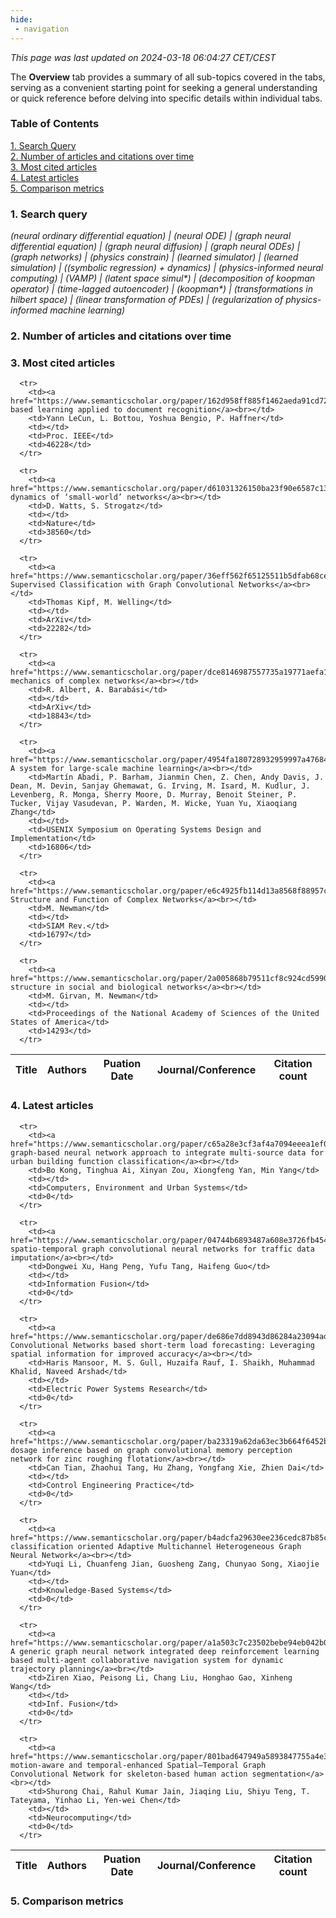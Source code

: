 ```yaml
---
hide:
 - navigation
---
```

<!DOCTYPE html>
<html lang="en">
<head>
  <meta charset="utf-8">
</head>

<body>
  <p>
  <i>This page was last updated on 2024-03-18 06:04:27 CET/CEST</i>
  </p>

  <p>
    The <strong>Overview</strong> tab provides a summary of all 
    sub-topics covered in the tabs, serving as a convenient starting 
    point for seeking a general understanding or quick reference 
    before delving into specific details within individual tabs.
  </p>

  <p>
  <h3>Table of Contents</h3>
    <a href="#search_query">1. Search Query</a><br>
    <a href="#plot1">2. Number of articles and citations over time</a><br>
    <a href="#most_cited_articles">3. Most cited articles</a><br>
    <a href="#latest_articles">4. Latest articles</a><br>
    <a href="#plot2">5. Comparison metrics</a><br>
  </p>

  <p>
  <h3 id="search_query">1. Search query</h3>
  <i>(neural ordinary differential equation) | (neural ODE) | (graph neural differential equation) | (graph neural diffusion) | (graph neural ODEs) | (graph networks) | (physics constrain) | (learned simulator) | (learned simulation) | ((symbolic regression) + dynamics) | (physics-informed neural computing) | (VAMP) | (latent space simul*) | (decomposition of koopman operator) | (time-lagged autoencoder) | (koopman*) | (transformations in hilbert space) | (linear transformation of PDEs) | (regularization of physics-informed machine learning)</i>
  </p>
  
  <p>
  <h3 id="plot1">2. Number of articles and citations over time</h3>
    <div id='myDiv1'>
      <!-- Plotly chart will be drawn inside this DIV -->
    </div>
  </p>

  <p>
  <h3 id="most_cited_articles">3. Most cited articles</h3>
  <table id="table1" class="display" style="width:100%">
  <thead>
    <tr>
        <th>Title</th>
        <th>Authors</th>
        <th>Puation Date</th>
        <th>Journal/Conference</th>
        <th>Citation count</th>
    </tr>
  </thead>
  <tbody>
    
      <tr>
        <td><a href="https://www.semanticscholar.org/paper/162d958ff885f1462aeda91cd72582323fd6a1f4">Gradient-based learning applied to document recognition</a><br></td>
        <td>Yann LeCun, L. Bottou, Yoshua Bengio, P. Haffner</td>
        <td></td>
        <td>Proc. IEEE</td>
        <td>46228</td>
      </tr>
    
      <tr>
        <td><a href="https://www.semanticscholar.org/paper/d61031326150ba23f90e6587c13d99188209250e">Collective dynamics of ‘small-world’ networks</a><br></td>
        <td>D. Watts, S. Strogatz</td>
        <td></td>
        <td>Nature</td>
        <td>38560</td>
      </tr>
    
      <tr>
        <td><a href="https://www.semanticscholar.org/paper/36eff562f65125511b5dfab68ce7f7a943c27478">Semi-Supervised Classification with Graph Convolutional Networks</a><br></td>
        <td>Thomas Kipf, M. Welling</td>
        <td></td>
        <td>ArXiv</td>
        <td>22282</td>
      </tr>
    
      <tr>
        <td><a href="https://www.semanticscholar.org/paper/dce8146987557735a19771aefa1f027211a2c275">Statistical mechanics of complex networks</a><br></td>
        <td>R. Albert, A. Barabási</td>
        <td></td>
        <td>ArXiv</td>
        <td>18843</td>
      </tr>
    
      <tr>
        <td><a href="https://www.semanticscholar.org/paper/4954fa180728932959997a4768411ff9136aac81">TensorFlow: A system for large-scale machine learning</a><br></td>
        <td>Martín Abadi, P. Barham, Jianmin Chen, Z. Chen, Andy Davis, J. Dean, M. Devin, Sanjay Ghemawat, G. Irving, M. Isard, M. Kudlur, J. Levenberg, R. Monga, Sherry Moore, D. Murray, Benoit Steiner, P. Tucker, Vijay Vasudevan, P. Warden, M. Wicke, Yuan Yu, Xiaoqiang Zhang</td>
        <td></td>
        <td>USENIX Symposium on Operating Systems Design and Implementation</td>
        <td>16806</td>
      </tr>
    
      <tr>
        <td><a href="https://www.semanticscholar.org/paper/e6c4925fb114d13a8568f88957c167c928f0c9f1">The Structure and Function of Complex Networks</a><br></td>
        <td>M. Newman</td>
        <td></td>
        <td>SIAM Rev.</td>
        <td>16797</td>
      </tr>
    
      <tr>
        <td><a href="https://www.semanticscholar.org/paper/2a005868b79511cf8c924cd5990e2497527a0527">Community structure in social and biological networks</a><br></td>
        <td>M. Girvan, M. Newman</td>
        <td></td>
        <td>Proceedings of the National Academy of Sciences of the United States of America</td>
        <td>14293</td>
      </tr>
    
  </tbody>
  </table>
  </p>

  <p>
  <h3 id="latest_articles">4. Latest articles</h3>
  <table id="table2" class="display" style="width:100%">
  <thead>
    <tr>
        <th>Title</th>
        <th>Authors</th>
        <th>Puation Date</th>
        <th>Journal/Conference</th>
        <th>Citation count</th>
    </tr>
  </thead>
  <tbody>
    
      <tr>
        <td><a href="https://www.semanticscholar.org/paper/c65a28e3cf3af4a7094eeea1ef0d1fe6883f78ce">A graph-based neural network approach to integrate multi-source data for urban building function classification</a><br></td>
        <td>Bo Kong, Tinghua Ai, Xinyan Zou, Xiongfeng Yan, Min Yang</td>
        <td></td>
        <td>Computers, Environment and Urban Systems</td>
        <td>0</td>
      </tr>
    
      <tr>
        <td><a href="https://www.semanticscholar.org/paper/04744b6893487a608e3726fb4542e2a7f9e81a5b">Hierarchical spatio-temporal graph convolutional neural networks for traffic data imputation</a><br></td>
        <td>Dongwei Xu, Hang Peng, Yufu Tang, Haifeng Guo</td>
        <td></td>
        <td>Information Fusion</td>
        <td>0</td>
      </tr>
    
      <tr>
        <td><a href="https://www.semanticscholar.org/paper/de686e7dd8943d86284a23094ad178e072549695">Graph Convolutional Networks based short-term load forecasting: Leveraging spatial information for improved accuracy</a><br></td>
        <td>Haris Mansoor, M. S. Gull, Huzaifa Rauf, I. Shaikh, Muhammad Khalid, Naveed Arshad</td>
        <td></td>
        <td>Electric Power Systems Research</td>
        <td>0</td>
      </tr>
    
      <tr>
        <td><a href="https://www.semanticscholar.org/paper/ba23319a62da63ec3b664f6452bb7a9aee8a46dc">Reagent dosage inference based on graph convolutional memory perception network for zinc roughing flotation</a><br></td>
        <td>Can Tian, Zhaohui Tang, Hu Zhang, Yongfang Xie, Zhien Dai</td>
        <td></td>
        <td>Control Engineering Practice</td>
        <td>0</td>
      </tr>
    
      <tr>
        <td><a href="https://www.semanticscholar.org/paper/b4adcfa29630ee236cedc87b85cbbeefe31ad040">Node classification oriented Adaptive Multichannel Heterogeneous Graph Neural Network</a><br></td>
        <td>Yuqi Li, Chuanfeng Jian, Guosheng Zang, Chunyao Song, Xiaojie Yuan</td>
        <td></td>
        <td>Knowledge-Based Systems</td>
        <td>0</td>
      </tr>
    
      <tr>
        <td><a href="https://www.semanticscholar.org/paper/a1a503c7c23502bebe94eb042b0ce9f8bdbb6504">MACNS: A generic graph neural network integrated deep reinforcement learning based multi-agent collaborative navigation system for dynamic trajectory planning</a><br></td>
        <td>Ziren Xiao, Peisong Li, Chang Liu, Honghao Gao, Xinheng Wang</td>
        <td></td>
        <td>Inf. Fusion</td>
        <td>0</td>
      </tr>
    
      <tr>
        <td><a href="https://www.semanticscholar.org/paper/801bad647949a5893847755a4e372a2f170bc178">A motion-aware and temporal-enhanced Spatial–Temporal Graph Convolutional Network for skeleton-based human action segmentation</a><br></td>
        <td>Shurong Chai, Rahul Kumar Jain, Jiaqing Liu, Shiyu Teng, T. Tateyama, Yinhao Li, Yen-wei Chen</td>
        <td></td>
        <td>Neurocomputing</td>
        <td>0</td>
      </tr>
    
  </tbody>
  </table>
  </p>

  <p>
  <h3 id="plot2">5. Comparison metrics</h3>
    <div id='myDiv2'>
      <!-- Plotly chart will be drawn inside this DIV -->
    </div>
  </p>


</body>

<script>
  var trace1 = {
  x: ['1931', '1968', '1974', '1975', '1978', '1981', '1982', '1983', '1984', '1986', '1987', '1988', '1989', '1990', '1991', '1992', '1993', '1994', '1995', '1996', '1997', '1998', '1999', '2000', '2001', '2002', '2003', '2004', '2005', '2006', '2007', '2008', '2009', '2010', '2011', '2012', '2013', '2014', '2015', '2016', '2017', '2018', '2019', '2020', '2021', '2022', '2023'],
  y: [1, 1, 1, 1, 1, 1, 1, 2, 4, 3, 4, 3, 3, 2, 3, 4, 7, 6, 7, 5, 7, 7, 14, 17, 26, 25, 42, 27, 44, 43, 35, 48, 51, 54, 34, 27, 30, 23, 32, 38, 62, 80, 63, 51, 9, 2, 1],
  name: 'Num of articles',
  type: 'scatter'
  };

  var trace2 = {
    x: ['1931', '1968', '1974', '1975', '1978', '1981', '1982', '1983', '1984', '1986', '1987', '1988', '1989', '1990', '1991', '1992', '1993', '1994', '1995', '1996', '1997', '1998', '1999', '2000', '2001', '2002', '2003', '2004', '2005', '2006', '2007', '2008', '2009', '2010', '2011', '2012', '2013', '2014', '2015', '2016', '2017', '2018', '2019', '2020', '2021', '2022', '2023'],
    y: [1572, 818, 380, 575, 408, 1204, 429, 1876, 4188, 4531, 4095, 1996, 1601, 2286, 2079, 3079, 6313, 3069, 3638, 4676, 6154, 42274, 21213, 20724, 54628, 21527, 55034, 39865, 42475, 39473, 39624, 34853, 54371, 37540, 24216, 23065, 29035, 27190, 38724, 73725, 69450, 95660, 45001, 34423, 4745, 2091, 1029],
    name: 'Num of citations',
    yaxis: 'y2',
    type: 'scatter'
  };

  var data = [trace1, trace2];

  var layout = {
    yaxis: {title: 'Num of articles'},
    yaxis2: {
      title: 'Num of citations',
      overlaying: 'y',
      side: 'right'
      }
  };
  Plotly.newPlot('myDiv1', data, layout);
</script>

<script>
    var data = [
    {
      y: ['Neural_ODEs', 'Physics-informed_GNNs', 'Symbolic_regression', 'PINNs', 'Latent_Space_Simulator', 'Koopman_Theory'],
      x: [49797, 1101407, 1579, 1515, 130148, 45555],
      type: 'bar',
      orientation: 'h'
      }
    ];

    var layout = {
    xaxis: {title: 'Num of citations'},
    yaxis: {title: 'Topics', automargin: true},
    
  };

    Plotly.newPlot('myDiv2', data, layout);

</script>
</html>